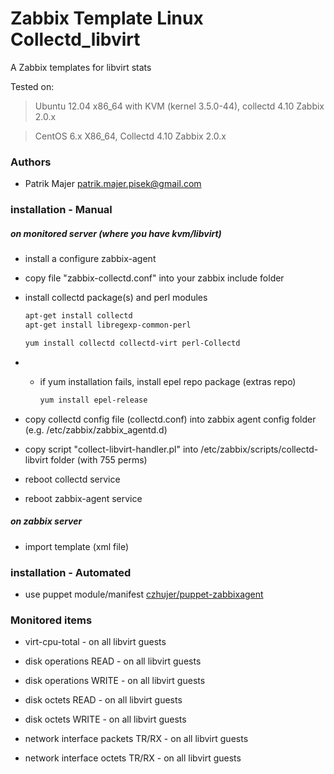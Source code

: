 # Zabbix Template Linux Collectd_libvirt 

A Zabbix templates for libvirt stats

Tested on:

> Ubuntu 12.04 x86_64 with KVM (kernel 3.5.0-44), collectd 4.10
> Zabbix 2.0.x

> CentOS 6.x X86_64, Collectd 4.10
> Zabbix 2.0.x

### Authors
* Patrik Majer <patrik.majer.pisek@gmail.com>


### installation - Manual

##### on monitored server (where you have kvm/libvirt)

* install a configure zabbix-agent

* copy file "zabbix-collectd.conf" into your zabbix include folder

* install collectd package(s) and perl modules

    ```sh
    apt-get install collectd
    apt-get install libregexp-common-perl

    yum install collectd collectd-virt perl-Collectd
    ```

* * if yum installation fails, install epel repo package (extras repo)

    ```sh
    yum install epel-release
    ```

* copy collectd config file (collectd.conf) into zabbix agent config folder (e.g. /etc/zabbix/zabbix_agentd.d)

* copy script "collect-libvirt-handler.pl" into /etc/zabbix/scripts/collectd-libvirt folder (with 755 perms)

* reboot collectd service

* reboot zabbix-agent service

##### on zabbix server

* import template (xml file)

### installation - Automated

* use puppet module/manifest [czhujer/puppet-zabbixagent](https://github.com/czhujer/puppet-zabbixagent#usage---example-manual-run)

### Monitored items

* virt-cpu-total - on all libvirt guests

* disk operations READ - on all libvirt guests

* disk operations WRITE - on all libvirt guests

* disk octets READ - on all libvirt guests

* disk octets WRITE - on all libvirt guests

* network interface packets TR/RX - on all libvirt guests

* network interface octets TR/RX - on all libvirt guests
